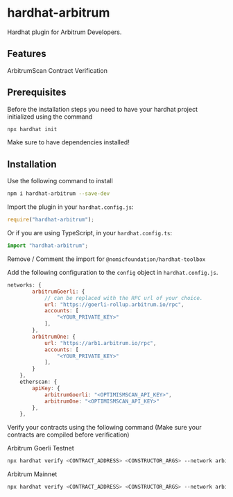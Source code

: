 # hardhat-arbitrum

Hardhat plugin for Arbitrum Developers.

## Features

ArbitrumScan Contract Verification

## Prerequisites

Before the installation steps you need to have your hardhat project initialized using the command

```bash
npx hardhat init
```

Make sure to have dependencies installed!

## Installation

Use the following command to install

```bash
npm i hardhat-arbitrum --save-dev
```

Import the plugin in your `hardhat.config.js`:

```js
require("hardhat-arbitrum");
```

Or if you are using TypeScript, in your `hardhat.config.ts`:

```ts
import "hardhat-arbitrum";
```

Remove / Comment the import for `@nomicfoundation/hardhat-toolbox`

Add the following configuration to the `config` object in `hardhat.config.js`.

```js
networks: {
        arbitrumGoerli: {
            // can be replaced with the RPC url of your choice.
            url: "https://goerli-rollup.arbitrum.io/rpc",
            accounts: [
                "<YOUR_PRIVATE_KEY>"
            ],
        },
        arbitrumOne: {
            url: "https://arb1.arbitrum.io/rpc",
            accounts: [
                "<YOUR_PRIVATE_KEY>"
            ],
        }
    },
    etherscan: {
        apiKey: {
            arbitrumGoerli: "<OPTIMISMSCAN_API_KEY>",
            arbitrumOne: "<OPTIMISMSCAN_API_KEY>"
        },
    },
```

Verify your contracts using the following command (Make sure your contracts are compiled before verification)

Arbitrum Goerli Testnet

```bash
npx hardhat verify <CONTRACT_ADDRESS> <CONSTRUCTOR_ARGS> --network arbitrumGoerli
```

Arbitrum Mainnet

```bash
npx hardhat verify <CONTRACT_ADDRESS> <CONSTRUCTOR_ARGS> --network arbitrumOne
```
